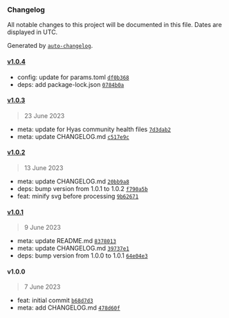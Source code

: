 ### Changelog

All notable changes to this project will be documented in this file. Dates are displayed in UTC.

Generated by [`auto-changelog`](https://github.com/CookPete/auto-changelog).

#### [v1.0.4](https://github.com/gethyas/inline-svg/compare/v1.0.3...v1.0.4)

- config: update for params.toml [`df0b368`](https://github.com/gethyas/inline-svg/commit/df0b368063eaf446a13687e4ca0d36cfc5fb282d)
- deps: add package-lock.json [`0784b0a`](https://github.com/gethyas/inline-svg/commit/0784b0a30437a9634349be4532856d353693ebf2)

#### [v1.0.3](https://github.com/gethyas/inline-svg/compare/v1.0.2...v1.0.3)

> 23 June 2023

- meta: update for Hyas community health files [`7d3dab2`](https://github.com/gethyas/inline-svg/commit/7d3dab2d001fc95e6b4e68dd7cfa4c7770d841ad)
- meta: update CHANGELOG.md [`c517e9c`](https://github.com/gethyas/inline-svg/commit/c517e9ce1877a31ec6b2c6b34127101f145c4ff1)

#### [v1.0.2](https://github.com/gethyas/inline-svg/compare/v1.0.1...v1.0.2)

> 13 June 2023

- meta: update CHANGELOG.md [`20bb9a8`](https://github.com/gethyas/inline-svg/commit/20bb9a8b017d9a2f50591ba75032f35dd65b430a)
- deps: bump version from 1.0.1 to 1.0.2 [`f790a5b`](https://github.com/gethyas/inline-svg/commit/f790a5b3653ae4342e031723011f25d356d3dea1)
- feat: minify svg before processing [`9b62671`](https://github.com/gethyas/inline-svg/commit/9b626713e3ccfcdd69f83d1806fd2e97cdf990ac)

#### [v1.0.1](https://github.com/gethyas/inline-svg/compare/v1.0.0...v1.0.1)

> 9 June 2023

- meta: update README.md [`8378013`](https://github.com/gethyas/inline-svg/commit/8378013033bbcd5fff3cfbc7a9ca3b60d96b1d72)
- meta: update CHANGELOG.md [`39737e1`](https://github.com/gethyas/inline-svg/commit/39737e1e00e16c75d63a07f78d93172846405d05)
- deps: bump version from 1.0.0 to 1.0.1 [`64e04e3`](https://github.com/gethyas/inline-svg/commit/64e04e324556eda576579bf45a8fd318d4bb0bea)

#### v1.0.0

> 7 June 2023

- feat: initial commit [`b68d7d3`](https://github.com/gethyas/inline-svg/commit/b68d7d3f89460ee4f8a1487ea7791f297f127a07)
- meta: add CHANGELOG.md [`478d60f`](https://github.com/gethyas/inline-svg/commit/478d60f9f687c871c537af023862db6b3841e8c7)
